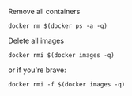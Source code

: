 Remove all containers
```
docker rm $(docker ps -a -q)
 ```

Delete all images

```
docker rmi $(docker images -q)
```
or if you're brave:
```
docker rmi -f $(docker images -q)
```

